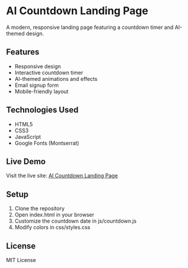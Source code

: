 # AI Countdown Landing Page

A modern, responsive landing page featuring a countdown timer and AI-themed design.

## Features

- Responsive design
- Interactive countdown timer
- AI-themed animations and effects
- Email signup form
- Mobile-friendly layout

## Technologies Used

- HTML5
- CSS3
- JavaScript
- Google Fonts (Montserrat)

## Live Demo

Visit the live site: [AI Countdown Landing Page](https://YOUR_USERNAME.github.io/REPO_NAME/)

## Setup

1. Clone the repository
2. Open index.html in your browser
3. Customize the countdown date in js/countdown.js
4. Modify colors in css/styles.css

## License

MIT License 